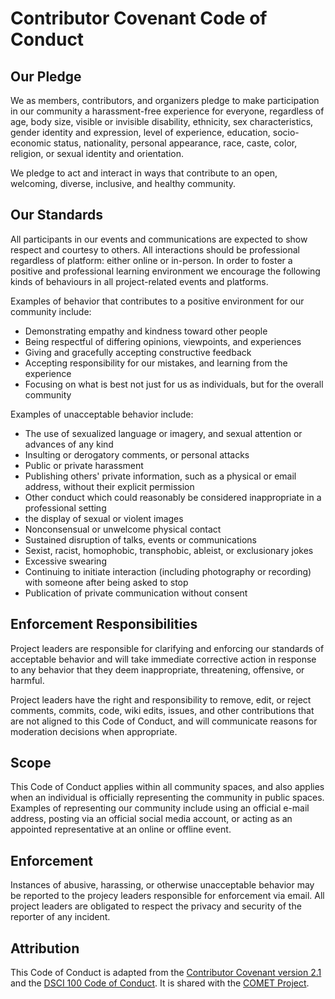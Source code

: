 # Contributor Covenant Code of Conduct

## Our Pledge

We as members, contributors, and organizers pledge to make participation in our community a harassment-free experience for everyone, regardless of age, body size, visible or invisible disability, ethnicity, sex characteristics, gender identity and expression, level of experience, education, socio-economic status, nationality, personal appearance, race, caste, color, religion, or sexual identity and orientation.

We pledge to act and interact in ways that contribute to an open, welcoming, diverse, inclusive, and healthy community.

## Our Standards

All participants in our events and communications are expected to show respect and courtesy to others. All interactions should be professional regardless of platform: either online or in-person. In order to foster a positive and professional learning environment we encourage the following kinds of behaviours in all project-related events and platforms.

Examples of behavior that contributes to a positive environment for our community include:

* Demonstrating empathy and kindness toward other people
* Being respectful of differing opinions, viewpoints, and experiences
* Giving and gracefully accepting constructive feedback
* Accepting responsibility for our mistakes, and learning from the experience
* Focusing on what is best not just for us as individuals, but for the overall community

Examples of unacceptable behavior include:

* The use of sexualized language or imagery, and sexual attention or advances of any kind
* Insulting or derogatory comments, or personal attacks
* Public or private harassment
* Publishing others' private information, such as a physical or email address, without their explicit permission
* Other conduct which could reasonably be considered inappropriate in a professional setting
* the display of sexual or violent images
* Nonconsensual or unwelcome physical contact
* Sustained disruption of talks, events or communications
* Sexist, racist, homophobic, transphobic, ableist, or exclusionary jokes
* Excessive swearing
* Continuing to initiate interaction (including photography or recording) with someone after being asked to stop 
* Publication of private communication without consent

## Enforcement Responsibilities

Project leaders are responsible for clarifying and enforcing our standards of acceptable behavior and will take immediate corrective action in response to any behavior that they deem inappropriate, threatening, offensive, or harmful.

Project leaders have the right and responsibility to remove, edit, or reject comments, commits, code, wiki edits, issues, and other contributions that are not aligned to this Code of Conduct, and will communicate reasons for moderation decisions when appropriate.

## Scope

This Code of Conduct applies within all community spaces, and also applies when an individual is officially representing the community in public spaces. Examples of representing our community include using an official e-mail address, posting via an official social media account, or acting as an appointed representative at an online or offline event.

## Enforcement

Instances of abusive, harassing, or otherwise unacceptable behavior may be reported to the projecy leaders responsible for enforcement via email. All project leaders are obligated to respect the privacy and security of the reporter of any incident.

## Attribution

This Code of Conduct is adapted from the [Contributor Covenant version 2.1](https://www.contributor-covenant.org/version/2/1/code_of_conduct.html) and the [DSCI 100 Code of Conduct](https://github.com/UBC-DSCI/dsci-100-student/blob/master/CODE_OF_CONDUCT.md).  It is shared with the [COMET Project](https://github.com/ubcecon/comet-project). 
